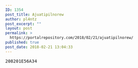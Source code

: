 ```yaml
---
ID: 1354
post_title: Ajuatipilnorew
author: pl4ntz
post_excerpt: ""
layout: post
permalink: >
  https://portalrepository.com/2018/02/21/ajuatipilnorew/
published: true
post_date: 2018-02-21 13:04:33
---
```

<pre>208201E56A34</pre>